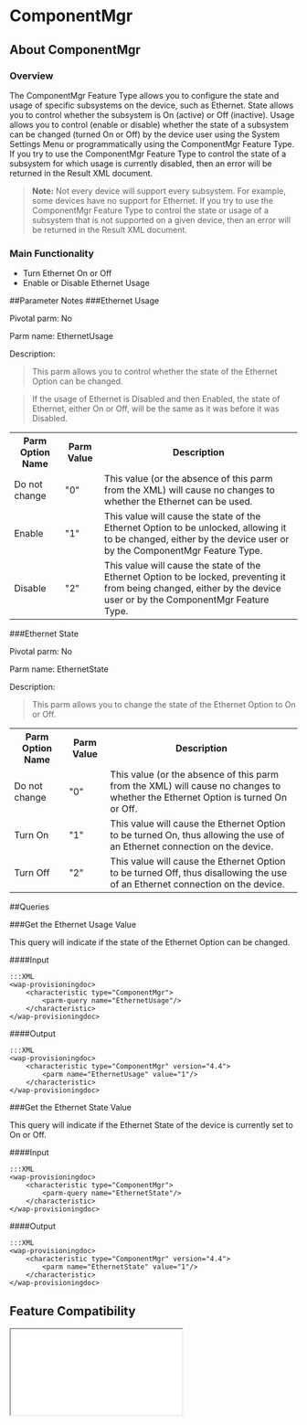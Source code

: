 # ComponentMgr

## About ComponentMgr

### Overview

The ComponentMgr Feature Type allows you to configure the state and usage of specific subsystems on the device, such as Ethernet. State allows you to control whether the subsystem is On (active) or Off (inactive). Usage allows you to control (enable or disable) whether the state of a subsystem can be changed (turned On or Off) by the device user using the System Settings Menu or programmatically using the ComponentMgr Feature Type. If you try to use the ComponentMgr Feature Type to control the state of a subsystem for which usage is currently disabled, then an error will be returned in the Result XML document.

>**Note:** Not every device will support every subsystem. For example, some devices have no support for Ethernet. If you try to use the ComponentMgr Feature Type to control the state or usage of a subsystem that is not supported on a given device, then an error will be returned in the Result XML document.

### Main Functionality

* Turn Ethernet On or Off
* Enable or Disable Ethernet Usage

##Parameter Notes
###Ethernet Usage

Pivotal parm: No

Parm name: EthernetUsage

Description: 

>This parm allows you to control whether the state of the Ethernet Option can be changed.

>If the usage of Ethernet is Disabled and then Enabled, the state of Ethernet, either On or Off, will be the same as it was before it was Disabled.

<div class="parm-table">
 <table>
	<tr>
		<th>Parm Option Name</th>
		<th>Parm Value</th>
		<th>Description</th>
	</tr>
  <tr>
    <td>Do not change</td>
    <td>"0"</td>
	<td>This value (or the absence of this parm from the XML) will cause no changes to whether the Ethernet can be used.</td>
  </tr>
  <tr>
    <td>Enable</td>
    <td>"1"</td>
	<td>This value will cause the state of the Ethernet Option to be unlocked, allowing it to be changed, either by the device user or by the ComponentMgr Feature Type.</td>
  </tr>
  <tr>
    <td>Disable</td>
    <td>"2"</td>
	<td>This value will cause the state of the Ethernet Option to be locked, preventing it from being changed, either by the device user or by the ComponentMgr Feature Type.</td>
  </tr>
</table>
</div>	

###Ethernet State

Pivotal parm: No

Parm name: EthernetState

Description: 

>This parm allows you to change the state of the Ethernet Option to On or Off.

<div class="parm-table">
 <table>
	<tr>
		<th>Parm Option Name</th>
		<th>Parm Value</th>
		<th>Description</th>
	</tr>
  <tr>
    <td>Do not change</td>
    <td>"0"</td>
	<td>This value (or the absence of this parm from the XML) will cause no changes to whether the Ethernet Option is turned On or Off.</td>
  </tr>
  <tr>
    <td>Turn On</td>
    <td>"1"</td>
	<td>This value will cause the Ethernet Option to be turned On, thus allowing the use of an Ethernet connection on the device.</td>
  </tr>
  <tr>
    <td>Turn Off</td>
    <td>"2"</td>
	<td>This value will cause the Ethernet Option to be turned Off, thus disallowing the use of an Ethernet connection on the device.</td>
  </tr>
</table>
</div>	

##Queries

###Get the Ethernet Usage Value

This query will indicate if the state of the Ethernet Option can be changed. 

####Input

	:::XML
	<wap-provisioningdoc>
		<characteristic type="ComponentMgr">
			<parm-query name="EthernetUsage"/>
		</characteristic>
	</wap-provisioningdoc>

####Output

	:::XML
	<wap-provisioningdoc>
		<characteristic type="ComponentMgr" version="4.4">
			<parm name="EthernetUsage" value="1"/>
		</characteristic>
	</wap-provisioningdoc>


###Get the Ethernet State Value

This query will indicate if the Ethernet State of the device is currently set to On or Off.

####Input

	:::XML
	<wap-provisioningdoc>
		<characteristic type="ComponentMgr">
			<parm-query name="EthernetState"/>
		</characteristic>
	</wap-provisioningdoc>

####Output

	:::XML
	<wap-provisioningdoc>
		<characteristic type="ComponentMgr" version="4.4">
			<parm name="EthernetState" value="1"/>
		</characteristic>
	</wap-provisioningdoc>


## Feature Compatibility

<iframe src="compare.html#mx=4.3&csp=ComponentMgr&os=JB&embed=true"></iframe> 